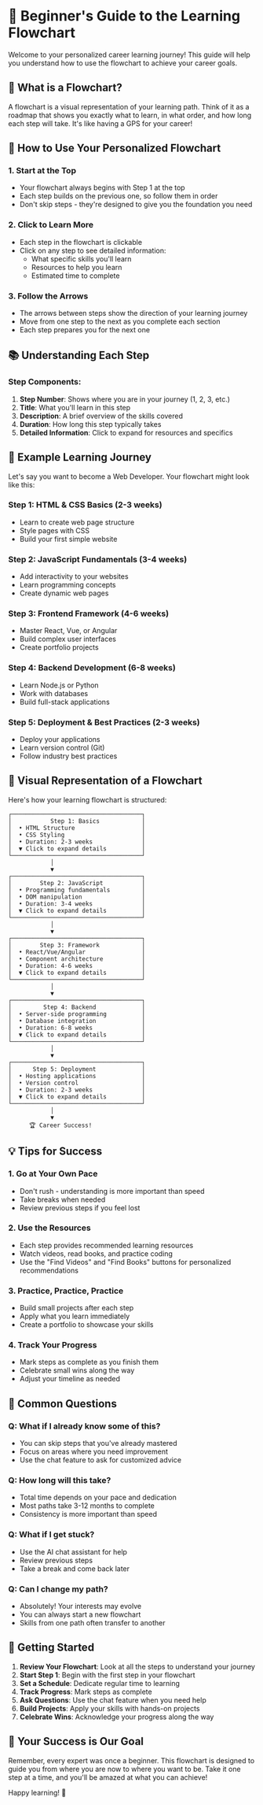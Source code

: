 # 🎯 Beginner's Guide to the Learning Flowchart

Welcome to your personalized career learning journey! This guide will help you understand how to use the flowchart to achieve your career goals.

## 🌟 What is a Flowchart?

A flowchart is a visual representation of your learning path. Think of it as a roadmap that shows you exactly what to learn, in what order, and how long each step will take. It's like having a GPS for your career!

## 🎯 How to Use Your Personalized Flowchart

### 1. **Start at the Top**
- Your flowchart always begins with Step 1 at the top
- Each step builds on the previous one, so follow them in order
- Don't skip steps - they're designed to give you the foundation you need

### 2. **Click to Learn More**
- Each step in the flowchart is clickable
- Click on any step to see detailed information:
  - What specific skills you'll learn
  - Resources to help you learn
  - Estimated time to complete

### 3. **Follow the Arrows**
- The arrows between steps show the direction of your learning journey
- Move from one step to the next as you complete each section
- Each step prepares you for the next one

## 📚 Understanding Each Step

### Step Components:
1. **Step Number**: Shows where you are in your journey (1, 2, 3, etc.)
2. **Title**: What you'll learn in this step
3. **Description**: A brief overview of the skills covered
4. **Duration**: How long this step typically takes
5. **Detailed Information**: Click to expand for resources and specifics

## 🎯 Example Learning Journey

Let's say you want to become a Web Developer. Your flowchart might look like this:

### Step 1: HTML & CSS Basics (2-3 weeks)
- Learn to create web page structure
- Style pages with CSS
- Build your first simple website

### Step 2: JavaScript Fundamentals (3-4 weeks)
- Add interactivity to your websites
- Learn programming concepts
- Create dynamic web pages

### Step 3: Frontend Framework (4-6 weeks)
- Master React, Vue, or Angular
- Build complex user interfaces
- Create portfolio projects

### Step 4: Backend Development (6-8 weeks)
- Learn Node.js or Python
- Work with databases
- Build full-stack applications

### Step 5: Deployment & Best Practices (2-3 weeks)
- Deploy your applications
- Learn version control (Git)
- Follow industry best practices

## 🎨 Visual Representation of a Flowchart

Here's how your learning flowchart is structured:

```
┌─────────────────────────────────────┐
│           Step 1: Basics            │
│  • HTML Structure                   │
│  • CSS Styling                      │
│  • Duration: 2-3 weeks              │
│  ▼ Click to expand details          │
└─────────────────────────────────────┘
            │
            ▼
┌─────────────────────────────────────┐
│        Step 2: JavaScript           │
│  • Programming fundamentals         │
│  • DOM manipulation                 │
│  • Duration: 3-4 weeks              │
│  ▼ Click to expand details          │
└─────────────────────────────────────┘
            │
            ▼
┌─────────────────────────────────────┐
│        Step 3: Framework            │
│  • React/Vue/Angular                │
│  • Component architecture           │
│  • Duration: 4-6 weeks              │
│  ▼ Click to expand details          │
└─────────────────────────────────────┘
            │
            ▼
┌─────────────────────────────────────┐
│         Step 4: Backend             │
│  • Server-side programming          │
│  • Database integration             │
│  • Duration: 6-8 weeks              │
│  ▼ Click to expand details          │
└─────────────────────────────────────┘
            │
            ▼
┌─────────────────────────────────────┐
│      Step 5: Deployment             │
│  • Hosting applications             │
│  • Version control                  │
│  • Duration: 2-3 weeks              │
│  ▼ Click to expand details          │
└─────────────────────────────────────┘
            │
            ▼
      🏆 Career Success!
```

## 💡 Tips for Success

### 1. **Go at Your Own Pace**
- Don't rush - understanding is more important than speed
- Take breaks when needed
- Review previous steps if you feel lost

### 2. **Use the Resources**
- Each step provides recommended learning resources
- Watch videos, read books, and practice coding
- Use the "Find Videos" and "Find Books" buttons for personalized recommendations

### 3. **Practice, Practice, Practice**
- Build small projects after each step
- Apply what you learn immediately
- Create a portfolio to showcase your skills

### 4. **Track Your Progress**
- Mark steps as complete as you finish them
- Celebrate small wins along the way
- Adjust your timeline as needed

## 🤔 Common Questions

### Q: What if I already know some of this?
- You can skip steps that you've already mastered
- Focus on areas where you need improvement
- Use the chat feature to ask for customized advice

### Q: How long will this take?
- Total time depends on your pace and dedication
- Most paths take 3-12 months to complete
- Consistency is more important than speed

### Q: What if I get stuck?
- Use the AI chat assistant for help
- Review previous steps
- Take a break and come back later

### Q: Can I change my path?
- Absolutely! Your interests may evolve
- You can always start a new flowchart
- Skills from one path often transfer to another

## 🚀 Getting Started

1. **Review Your Flowchart**: Look at all the steps to understand your journey
2. **Start Step 1**: Begin with the first step in your flowchart
3. **Set a Schedule**: Dedicate regular time to learning
4. **Track Progress**: Mark steps as complete
5. **Ask Questions**: Use the chat feature when you need help
6. **Build Projects**: Apply your skills with hands-on projects
7. **Celebrate Wins**: Acknowledge your progress along the way

## 🎯 Your Success is Our Goal

Remember, every expert was once a beginner. This flowchart is designed to guide you from where you are now to where you want to be. Take it one step at a time, and you'll be amazed at what you can achieve!

Happy learning! 🌟